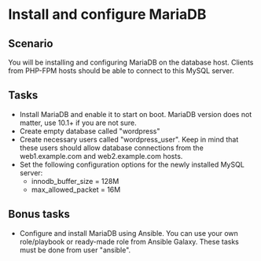 # Install and configure MariaDB

## Scenario
You will be installing and configuring MariaDB on the database host. Clients from PHP-FPM hosts should be able to connect to this MySQL server. 

## Tasks
* Install MariaDB and enable it to start on boot. MariaDB version does not matter, use 10.1+ if you are not sure.
* Create empty database called "wordpress"
* Create necessary users called "wordpress_user". Keep in mind that these users should allow database connections from the web1.example.com and web2.example.com hosts.
* Set the following configuration options for the newly installed MySQL server:
	* innodb_buffer_size = 128M
	* max_allowed_packet = 16M 

## Bonus tasks
* Configure and install MariaDB using Ansible. You can use your own role/playbook or ready-made role from Ansible Galaxy. These tasks must be done from user "ansible".

